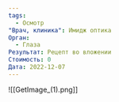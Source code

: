 ```yaml
---
tags:
  - Осмотр
"Врач, клиника": Имидж оптика
Орган:
  - Глаза
Результат: Рецепт во вложении
Стоимость: 0
Дата: 2022-12-07
---
```

![[GetImage_(1).png]]